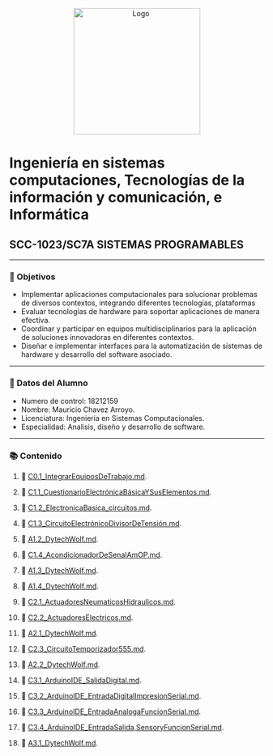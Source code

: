 <p align="center">
    <img alt="Logo" src="https://www.tijuana.tecnm.mx/wp-content/themes/tecnm/images/logo_TECT.png" width=250 height=250>
</p>

# Ingeniería en sistemas computaciones, Tecnologías de la información y comunicación, e Informática

## SCC-1023/SC7A SISTEMAS PROGRAMABLES

---

### :pencil: Objetivos

+ Implementar aplicaciones computacionales para solucionar problemas de diversos contextos, integrando diferentes tecnologías, plataformas
+ Evaluar tecnologías de hardware para soportar aplicaciones de manera efectiva.
+ Coordinar y participar en equipos multidisciplinarios para la aplicación de soluciones innovadoras en diferentes contextos. 
+ Diseñar e implementar interfaces para la automatización de sistemas de hardware y desarrollo del software asociado. 


---

### :necktie: Datos del Alumno

* Numero de control: 18212159
* Nombre: Mauricio Chavez Arroyo.
* Licenciatura: Ingenieria en Sistemas Computacionales.
* Especialidad: Analisis, diseño y desarrollo de software.

---

### :books: Contenido

1. :book: [C0.1_IntegrarEquiposDeTrabajo.md](blog/C0.1_IntegrarEquiposDeTrabajo_MauricioChavezArroyo.md).

2. :book: [C1.1_CuestionarioElectrónicaBásicaYSusElementos.md](blog/C1.1_CuestionarioElectrónicaBásicaYSusElementos_MauricioChavezArroyo.md).

3. :book: [C1.2_ElectronicaBasica_circuitos.md](blog/C1.2_ElectronicaBasica_circuitos_MauricioChavez.md).

4. :book: [C1.3_CircuitoElectrónicoDivisorDeTensión.md](blog/C1.3_CircuitoElectrónicoDivisorDeTensión_MauricioChavez.md).

5. :book: [A1.2_DytechWolf.md](docs/A1.2_MauricioChavez_DytechWolf.md).

6. :book: [C1.4_AcondicionadorDeSenalAmOP.md](blog/C1.4_AcondicionadorDeSenalAmOP_MauricioChavez.md).

7. :book: [A1.3_DytechWolf.md](docs/A1.3_DytechWolf.md).

8. :book: [A1.4_DytechWolf.md](docs/A1.4_DytechWolf.md).

9. :book: [C2.1_ActuadoresNeumaticosHidraulicos.md](blog/C2.1_ActuadoresNeumaticosHidraulicos_MauricioChavez.md).

10. :book: [C2.2_ActuadoresElectricos.md](blog/C2.2_ActuadoresElectricos_MauricioChavez.md).

11. :book: [A2.1_DytechWolf.md](docs/A2.1_MauricioChavez_DytechWolf.md).

12. :book: [C2.3_CircuitoTemporizador555.md](blog/C2.3_CircuitoTemporizador555_MauricioChavez.md).

13. :book: [A2.2_DytechWolf.md](docs/A2.2_MauricioChavez_DytechWolf.md).

14. :book: [C3.1_ArduinoIDE_SalidaDigital.md](blog/C3.1_ArduinoIDE_SalidaDigital_MauricioChavez.md).

15. :book: [C3.2_ArduinoIDE_EntradaDigitalImpresionSerial.md](blog/C3.2_ArduinoIDE_EntradaDigitalImpresionSerial_MauricioChavez.md).

15. :book: [C3.3_ArduinoIDE_EntradaAnalogaFuncionSerial.md](blog/C3.3_ArduinoIDE_EntradaAnalogaFuncionSerial_MauricioChavez.md).

16. :book: [C3.4_ArduinoIDE_EntradaSalida,SensoryFuncionSerial.md](blog/C3.4_MauricioChavez_DytechWol.md).

17. :book: [A3.1_DytechWolf.md](docs/A3.1_MauricioChavez_DytechWolf.md).

